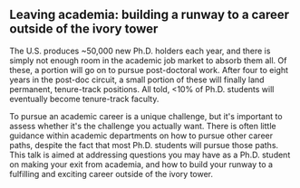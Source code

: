 ## Leaving academia: building a runway to a career outside of the ivory tower

The U.S. produces ~50,000 new Ph.D. holders each year, and there is simply not enough room in the academic job market to absorb them all.  Of these, a portion will go on to pursue post-doctoral work.  After four to eight years in the post-doc circuit, a small portion of these will finally land permanent, tenure-track positions.  All told, <10% of Ph.D. students will eventually become tenure-track faculty.

To pursue an academic career is a unique challenge, but it's important to assess whether it's the challenge you actually want.  There is often little guidance within academic departments on how to pursue other career paths, despite the fact that most Ph.D. students will pursue those paths.  This talk is aimed at addressing questions you may have as a Ph.D. student on making your exit from academia, and how to build your runway to a fulfilling and exciting career outside of the ivory tower.
